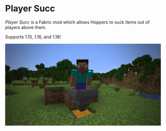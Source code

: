 # Player Succ

*Player Succ* is a Fabric mod which allows Hoppers to suck items out of players above them.

Supports 1.15, 1.16, and 1.18!

![](resources/banner.png)
